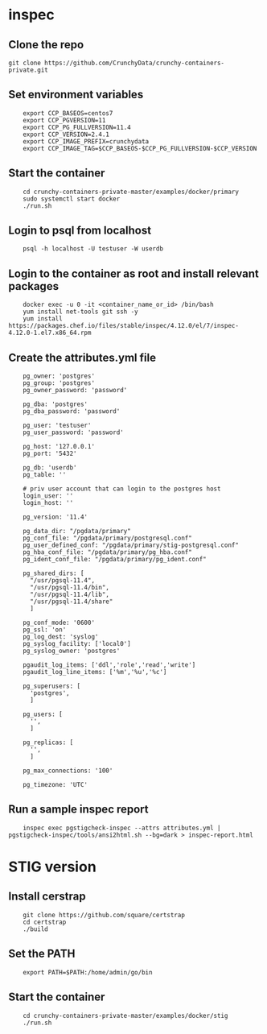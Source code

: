 # inspec

## Clone the repo
    git clone https://github.com/CrunchyData/crunchy-containers-private.git
  
## Set environment variables
        export CCP_BASEOS=centos7
        export CCP_PGVERSION=11
        export CCP_PG_FULLVERSION=11.4
        export CCP_VERSION=2.4.1
        export CCP_IMAGE_PREFIX=crunchydata 
        export CCP_IMAGE_TAG=$CCP_BASEOS-$CCP_PG_FULLVERSION-$CCP_VERSION

## Start the container
        cd crunchy-containers-private-master/examples/docker/primary
        sudo systemctl start docker
        ./run.sh
        
## Login to psql from localhost
        psql -h localhost -U testuser -W userdb
        
## Login to the container as root and install relevant packages
        docker exec -u 0 -it <container_name_or_id> /bin/bash
        yum install net-tools git ssh -y
        yum install https://packages.chef.io/files/stable/inspec/4.12.0/el/7/inspec-4.12.0-1.el7.x86_64.rpm
        
## Create the attributes.yml file
        pg_owner: 'postgres'
        pg_group: 'postgres'
        pg_owner_password: 'password'

        pg_dba: 'postgres'
        pg_dba_password: 'password'

        pg_user: 'testuser'
        pg_user_password: 'password'

        pg_host: '127.0.0.1'
        pg_port: '5432'

        pg_db: 'userdb'
        pg_table: ''

        # priv user account that can login to the postgres host
        login_user: ''
        login_host: ''

        pg_version: '11.4'

        pg_data_dir: "/pgdata/primary"
        pg_conf_file: "/pgdata/primary/postgresql.conf"
        pg_user_defined_conf: "/pgdata/primary/stig-postgresql.conf"
        pg_hba_conf_file: "/pgdata/primary/pg_hba.conf"
        pg_ident_conf_file: "/pgdata/primary/pg_ident.conf"

        pg_shared_dirs: [
          "/usr/pgsql-11.4",
          "/usr/pgsql-11.4/bin",
          "/usr/pgsql-11.4/lib",
          "/usr/pgsql-11.4/share"
          ]

        pg_conf_mode: '0600'
        pg_ssl: 'on'
        pg_log_dest: 'syslog'
        pg_syslog_facility: ['local0']
        pg_syslog_owner: 'postgres'

        pgaudit_log_items: ['ddl','role','read','write']
        pgaudit_log_line_items: ['%m','%u','%c']

        pg_superusers: [
          'postgres',
          ]

        pg_users: [
          '',
          ]

        pg_replicas: [
          '',
          ]

        pg_max_connections: '100'

        pg_timezone: 'UTC'
        
 ## Run a sample inspec report
        inspec exec pgstigcheck-inspec --attrs attributes.yml | pgstigcheck-inspec/tools/ansi2html.sh --bg=dark > inspec-report.html
        
 # STIG version
 ## Install cerstrap
        git clone https://github.com/square/certstrap
        cd certstrap
        ./build
        
 ## Set the PATH
        export PATH=$PATH:/home/admin/go/bin
        
## Start the container
        cd crunchy-containers-private-master/examples/docker/stig
        ./run.sh
